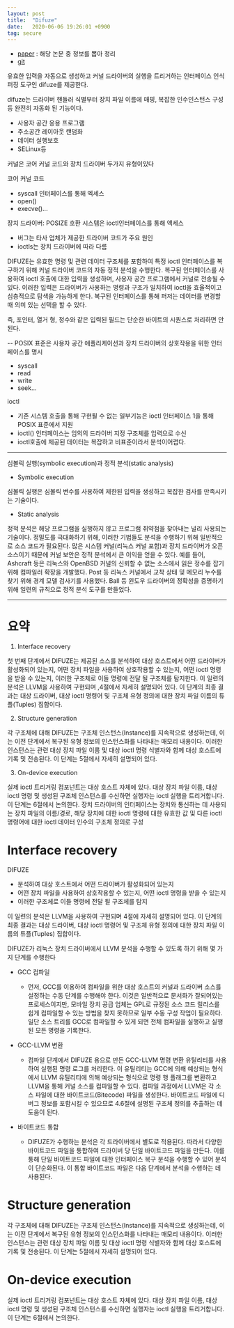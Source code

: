 ```yaml
---
layout: post
title:  "Difuze"
date:   2020-06-06 19:26:01 +0900
tag: secure
---
```


- [paper](https://acmccs.github.io/papers/p2123-corinaA.pdf) : 해당 논문 중 정보를 뽑아 정리
- [git](https://github.com/ucsb-seclab/difuze) 


유효한 입력을 자동으로 생성하고 커널 드라이버의 실행을 트리거하는 인터페이스 인식 퍼징 도구인
difuze를 제공한다.

difuze는 드라이버 핸들러 식별부터 장치 파일 이름에 매핑, 복잡한 인수인스턴스 구성 등 완전히 자동화 된 기능이다.

- 사용자 공간 응용 프로그램
- 주소공간 레이아웃 랜덤화
- 데이터 실행보호
- SELinux등


커널은 코어 커널 코드와 장치 드라이버 두가지 유형이있다

코어 커널 코드
- syscall 인터페이스를 통해 엑세스
- open()
- execve()...

장치 드라이버: POSIZE 호환 시스템은 ioctl인터페이스를 통해 액세스

- 버그는 타사 업체가 제공한 드라이버 코드가 주요 원인
- ioctls는 장치 드라이버에 따라 다름

DIFUZE는 유효한 명령 및 관련 데이터 구조체를 포함하여 특정 ioctl 인터페이스를 복구하기 위해 커널 드라이버 코드의 자동 정적 분석을 수행한다.
복구된 인터페이스를 사용하여 ioctl 호출에 대한 입력을 생성하며, 사용자 공간 프로그램에서 커널로 전송될 수 있다.
이러한 입력은 드라이버가 사용하는 명령과 구조가 일치하여 ioctl을 효율적이고 심층적으로 탐색을 가능하게 한다. 
복구된 인터페이스를 통해 퍼저는 데이터를 변경할 때 의미 있는 선택을 할 수 있다. 

즉, 포인터, 열거 형, 정수와 같은 입력된 필드는 단순한 바이트의 시퀀스로 처리하면 안 된다. 

--
POSIX 표준은 사용자 공간 애플리케이션과 장치 드라이버의 상호작용을 위한 인터페이스를 명시
- syscall
- read
- write
- seek...

ioctl 

- 기존 시스템 호출을 통해 구현될 수 없는 일부기능은 ioctl 인터페이스 1을 통해 POSIX 표준에서 지원
- ioctl() 인터페이스는 임의의 드라이버 지정 구조체를 입력으로 수신
- ioctl호출에 제공된 데이터는 복잡하고 비표준이라서 분석이어렵다.


---

심볼릭 실행(symbolic execution)과 정적 분석(static analysis)

- Symbolic execution

심볼릭 실행은 심볼릭 변수를 사용하여 제한된 입력을 생성하고 복잡한 검사를 만족시키는 기술이다.

- Static analysis

정적 분석은 해당 프로그램을 실행하지 않고 프로그램 취약점을 찾아내는 널리 사용되는 기술이다. 
정밀도를 극대화하기 위해, 이러한 기법들도 분석을 수행하기 위해 일반적으로 소스 코드가 필요된다. 
많은 시스템 커널(리눅스 커널 포함)과 장치 드라이버가 오픈 소스이기 때문에 커널 보안은 정적 분석에서 큰 이익을 얻을 수 있다. 
예를 들어, Ashcraft 등은 리눅스와 OpenBSD 커널의 신뢰할 수 없는 소스에서 읽은 정수를 잡기 위해 컴파일러 확장을 개발했다. 
Post 등 리눅스 커널에서 교착 상태 및 메모리 누수를 찾기 위해 경계 모델 검사기를 사용했다. 
Ball 등 윈도우 드라이버의 정확성을 증명하기 위해 일련의 규칙으로 정적 분석 도구를 만들었다.


------------------------------------------------------------------------------


# 요약

1. Interface recovery

첫 번째 단계에서 DIFUZE는 제공된 소스를 분석하여 대상 호스트에서 어떤 드라이버가 활성화되어 있는지, 어떤 장치 파일을 사용하여 상호작용할 수 있는지, 어떤 ioctl 명령을 받을 수 있는지, 이러한 구조체로 이들 명령에 전달 될 구조체를 탐지한다. 
이 일련의 분석은 LLVM을 사용하여 구현되며 ,4절에서 자세히 설명되어 있다. 이 단계의 최종 결과는 대상 드라이버, 대상 ioctl 명령어 및 구조체 유형 정의에 대한 장치 파일 이름의 튜플(Tuples) 집합이다.

2. Structure generation

각 구조체에 대해 DIFUZE는 구조체 인스턴스(Instance)를 지속적으로 생성하는데, 이는 이전 단계에서 복구된 유형 정보의 인스턴스화를 나타내는 매모리 내용이다. 이러한 인스턴스는 관련 대상 장치 파일 이름 및 대상 ioctl 명령 식별자와 함께 대상 호스트에 기록 및 전송된다. 이 단계는 5절에서 자세히 설명되어 있다.


3. On-device execution

실제 ioctl 트리거링 컴포넌트는 대상 호스트 자체에 있다. 대상 장치 파일 이름, 대상 ioctl 명령 및 생성된 구조체 인스턴스를 수신하면 실행자는 ioctl 실행을 트리거합니다. 이 단계는 6절에서 논의한다.
장치 드라이버의 인터페이스는 장치와 통신하는 데 사용되는 장치 파일의 이름/경로, 해당 장치에 대한 ioctl 명령에 대한 유효한 값 및 다른 ioctl 명령어에 대한 ioctl 데이터 인수의 구조체 정의로 구성



# Interface recovery

DIFUZE

- 분석하여 대상 호스트에서 어떤 드라이버가 활성화되어 있는지
- 어떤 장치 파일을 사용하여 상호작용할 수 있는지, 어떤 ioctl 명령을 받을 수 있는지
- 이러한 구조체로 이들 명령에 전달 될 구조체를 탐지

이 일련의 분석은 LLVM을 사용하여 구현되며 4절에 자세히 설명되어 있다. 이 단계의 최종 결과는 대상 드라이버, 대상 ioctl 명령어 및 구조체 유형 정의에 대한 장치 파일 이름의 튜플(Tuples) 집합이다.

DIFUZE가 리눅스 장치 드라이버에서 LLVM 분석을 수행할 수 있도록 하기 위해 몇 가지 단계를 수행한다


- GCC 컴파일

    - 먼저, GCC를 이용하여 컴파일을 위한 대상 호스트의 커널과 드라이버 소스를 설정하는 수동 단계를 수행해야 한다. 이것은 일반적으로 문서화가 잘되어있는 프로세스이지만, 모바일 장치 공급 업체는 GPL로 규정된 소스 코드 릴리스를 쉽게 컴파일할 수 있는 방법을 찾지 못하므로 일부 수동 구성 작업이 필요하다. 일단 소스 트리를 GCC로 컴파일할 수 있게 되면 전체 컴파일을 실행하고 실행된 모든 명령을 기록한다.



- GCC-LLVM 변환
    - 컴파일 단계에서 DIFUZE 용으로 만든 GCC-LLVM 명령 변환 유틸리티를 사용하여 실행된 명령 로그를 처리한다. 이 유틸리티는 GCC에 의해 예상되는 형식에서 LLVM 유틸리티에 의해 예상되는 형식으로 명령 행 플래그를 변환하고 LLVM을 통해 커널 소스를 컴파일할 수 있다. 컴파일 과정에서 LLVM은 각 소스 파일에 대한 바이트코드(Bitecode) 파일을 생성한다. 바이트코드 파일에 디버그 정보를 포함시킬 수 있으므로 4.6절에 설명된 구조체 정의를 추출하는 데 도움이 된다.



- 바이트코드 통합

    - DIFUZE가 수행하는 분석은 각 드라이버에서 별도로 적용된다. 따라서 다양한 바이트코드 파일을 통합하여 드라이버 당 단일 바이트코드 파일을 만든다. 이를 통해 단일 바이트코드 파일에 대한 인터페이스 복구 분석을 수행할 수 있어 분석이 단순화된다. 이 통합 바이트코드 파일은 다음 단계에서 분석을 수행하는 데 사용된다.

# Structure generation

각 구조체에 대해 DIFUZE는 구조체 인스턴스(Instance)를 지속적으로 생성하는데, 이는 이전 단계에서 복구된 유형 정보의 인스턴스화를 나타내는 매모리 내용이다. 이러한 인스턴스는 관련 대상 장치 파일 이름 및 대상 ioctl 명령 식별자와 함께 대상 호스트에 기록 및 전송된다. 이 단계는 5절에서 자세히 설명되어 있다.

 

# On-device execution

실제 ioctl 트리거링 컴포넌트는 대상 호스트 자체에 있다. 대상 장치 파일 이름, 대상 ioctl 명령 및 생성된 구조체 인스턴스를 수신하면 실행자는 ioctl 실행을 트리거합니다. 이 단계는 6절에서 논의한다.




